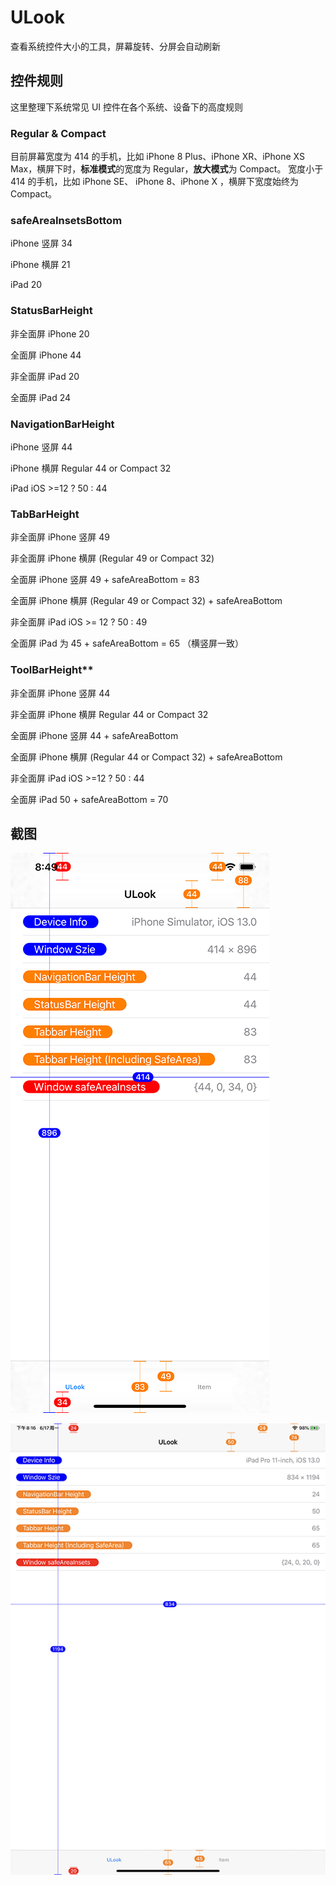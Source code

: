 # ULook
查看系统控件大小的工具，屏幕旋转、分屏会自动刷新

## 控件规则
这里整理下系统常见 UI 控件在各个系统、设备下的高度规则


### Regular & Compact
目前屏幕宽度为 414 的手机，比如 iPhone 8 Plus、iPhone XR、iPhone XS Max，横屏下时，**标准模式**的宽度为 Regular，**放大模式**为 Compact。
宽度小于 414 的手机，比如 iPhone SE、 iPhone 8、iPhone X ，横屏下宽度始终为 Compact。

### safeAreaInsetsBottom
iPhone 竖屏 34

iPhone 横屏 21

iPad 20

### StatusBarHeight
非全面屏 iPhone 20

全面屏 iPhone  44

非全面屏 iPad 20

全面屏 iPad  24

### NavigationBarHeight
iPhone 竖屏 44

iPhone 横屏 Regular  44  or Compact 32

iPad  iOS >=12 ? 50 : 44 

### TabBarHeight
非全面屏 iPhone 竖屏    49

非全面屏 iPhone 横屏   (Regular  49  or Compact  32) 

全面屏 iPhone 竖屏   49   + safeAreaBottom = 83

全面屏 iPhone 横屏  (Regular  49  or Compact  32)  + safeAreaBottom

非全面屏 iPad iOS >= 12 ? 50 : 49

全面屏 iPad 为 45 + safeAreaBottom = 65 （横竖屏一致）

### ToolBarHeight**
非全面屏 iPhone 竖屏  44

非全面屏 iPhone 横屏   Regular 44 or Compact 32

全面屏 iPhone 竖屏  44 + safeAreaBottom

全面屏 iPhone 横屏   (Regular 44 or Compact 32) + safeAreaBottom

非全面屏  iPad  iOS >=12 ? 50 : 44

全面屏    iPad   50 + safeAreaBottom = 70




## 截图
![iPhone](/ScreenShot/screenshot_iphone.png)

![iPad](/ScreenShot/screenshot_ipad.png)
